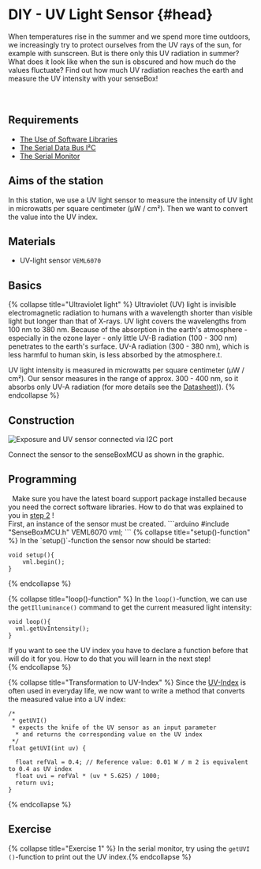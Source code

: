 # DIY - UV Light Sensor {#head}

<div class="description">When temperatures rise in the summer and we spend more time outdoors, we increasingly try to protect ourselves from the UV rays of the sun, for example with sunscreen. But is there only this UV radiation in summer? What does it look like when the sun is obscured and how much do the values fluctuate? Find out how much UV radiation reaches the earth and measure the UV intensity with your senseBox!   
</div>
<div class="line">
    <br>
    <br>
</div>

## Requirements
- [The Use of Software Libraries](../../erste-schritte/board-support-packages-installieren.md)
- [The Serial Data Bus I²C](../../grundlagen/serielle_datenbus.md)
- [The Serial Monitor](../../grundlagen/der_serielle_monitor.md)

## Aims of the station
In this station, we use a UV light sensor to measure the intensity of UV light in microwatts per square centimeter (μW / cm²). Then we want to convert the value into the UV index.

## Materials
- UV-light sensor `VEML6070`

## Basics

{% collapse title="Ultraviolet light" %}
Ultraviolet (UV) light is invisible electromagnetic radiation to humans with a wavelength shorter than visible light but longer than that of X-rays. UV light covers the wavelengths from 100 nm to 380 nm. Because of the absorption in the earth's atmosphere - especially in the ozone layer - only little UV-B radiation (100 - 300 nm) penetrates to the earth's surface. UV-A radiation (300 - 380 nm), which is less harmful to human skin, is less absorbed by the atmosphere.t.

UV light intensity is measured in microwatts per square centimeter (μW / cm²). Our sensor measures in the range of approx. 300 - 400 nm, so it absorbs only UV-A radiation (for more details see the [Datasheet](https://github.com/sensebox/resources/raw/master/datasheets/datasheet_veml6070-UV-A-Light-Sensor.pdf))).
{% endcollapse %}

## Construction

![Exposure and UV sensor connected via I2C port](https://github.com/sensebox/resources/raw/master/gitbook_pictures/diy-station/wired_lux.jpg)

Connect the sensor to the senseBoxMCU as shown in the graphic.

## Programming
<div class="box_warning">
    <i class="fa fa-info fa-fw" aria-hidden="true" style="color: #42acf3;"></i>
    Make sure you have the latest board support package installed because you need the correct software libraries. How to do that was explained to you in  <a href ="../erste-schritte/board-support-packages-installieren.md">step 2</a> !
</div>
First, an instance of the sensor must be created.
```arduino
#include "SenseBoxMCU.h"
VEML6070 vml;
```
{% collapse title="setup()-function" %}
In the `setup()`-function the sensor now should be started:

```arduino
void setup(){
    vml.begin();
}
```
{% endcollapse %}

{% collapse title="loop()-function" %}
In the `loop()`-function, we can use the `getIlluminance()` command to get the current measured light intensity:

```arduino
void loop(){
  vml.getUvIntensity();
}
```
<div class="box_warning">
    <i class="fa fa-info fa-fw" aria-hidden="true" style="color: #42acf3;"></i>
If you want to see the UV index you have to declare a function before that will do it for you. How to do that you will learn in the next step!
</div>
{% endcollapse %}

{% collapse title="Transformation to UV-Index" %}
Since the [UV-Index](https://en.wikipedia.org/wiki/Ultraviolet_index) is often used in everyday life, we now want to write a method that converts the measured value into a UV index:


```arduino
/*
 * getUVI()
 * expects the knife of the UV sensor as an input parameter
  * and returns the corresponding value on the UV index
 */
float getUVI(int uv) {

  float refVal = 0.4; // Reference value: 0.01 W / m 2 is equivalent to 0.4 as UV index
  float uvi = refVal * (uv * 5.625) / 1000;
  return uvi;
}
```
{% endcollapse %}

## Exercise

{% collapse title="Exercise 1" %}
In the serial monitor, try using the `getUVI ()`-function to print out the UV index.{% endcollapse %}
